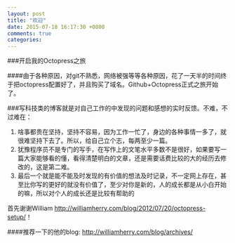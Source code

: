 ```yaml
---
layout: post
title: "欢迎"
date: 2015-07-18 16:17:30 +0800
comments: true
categories: 
---
```


###开启我的Octopress之旅

####由于各种原因，对git不熟悉，网络被强等等各种原因，花了一天半的时间终于把octopress配置好了，并且购买了域名。Github+Octopress正式之旅开始了。

###写科技类的博客就是对自己工作的中发现的问题和感想的实时反馈。不难，不过难在：
1. 啥事都贵在坚持，坚持不容易，因为工作一忙了，身边的各种事情一多了，就很难坚持下去了。所以，给自己立个志，每两至少一篇。
1. 犹豫程序员不是专门的写手，在写作上的文笔水平多数不是很好，如果要写一篇大家能够看的懂，看得清楚明白的文章，还是需要话费比较的大的经历去修改的，这是第二难。
1. 最后一个就是能不能及时发现的有价值的想法及时记录，不一定网上存在，甚至比你写的更好的就没有价值了，至少对你是新的，人的成长都是从小白开始的嘛，所以对个人的成长还是比较有帮助的

首先谢谢William <http://williamherry.com/blog/2012/07/20/octopress-setup/>！

####推荐一下的他的blog: <http://williamherry.com/blog/archives/>